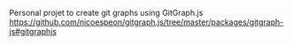 Personal projet to create git graphs using GitGraph.js
https://github.com/nicoespeon/gitgraph.js/tree/master/packages/gitgraph-js#gitgraphjs

